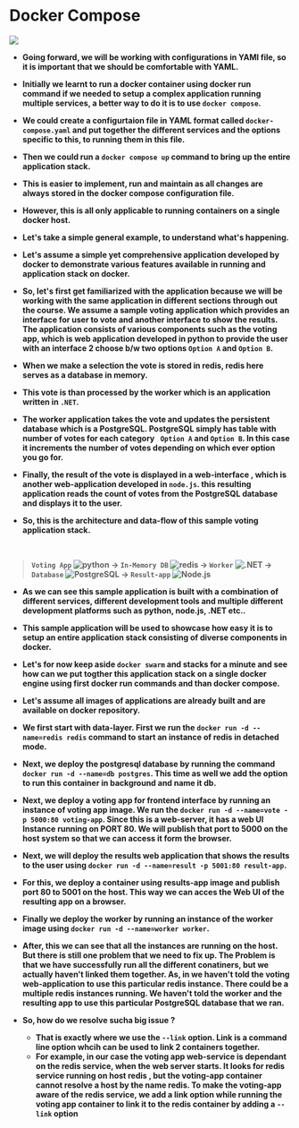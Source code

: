 <p align="justify">
<strong>

# Docker Compose

![](https://github.com/amandewatnitrr/docker-tutorial/blob/master/imgs/Docker3.png)

- Going forward, we will be working with configurations in YAMl file, so it is important that  we should be comfortable with YAML.
- Initially we learnt to run a docker container using docker run command if we needed to setup a complex application running multiple services, a better way to do it is to use `docker compose`.
- We could create a configurtaion file in YAML format called `docker-compose.yaml` and put together the different services and the options specific to this, to running them in this file.
- Then we could run a `docker compose up` command to bring up the entire application stack.
- This is easier to implement, run and maintain as all changes are always stored in the docker compose configuration file.
- However, this is all only applicable to running containers on a single docker host.

- Let's take a simple general example, to understand what's happening.
- Let's assume a simple yet comprehensive application developed by docker to demonstrate various features available in running and application stack on docker.
- So, let's first get familiarized with the application because we will be working with the same application in different sections through out the course. We assume a sample voting application which provides an interface for user to vote  and another interface to show the results. The application consists of various components such as the voting app, which is web application developed in python to provide the user with an interface 2 choose b/w two options `Option A` and `Option B`.
- When we make a selection the vote is stored in redis, redis here serves as a database in memory.
- This vote is than processed by the worker which is an application written in `.NET`.
- The worker application takes the vote and updates the persistent database which is a PostgreSQL. PostgreSQL simply has table with number of votes for each category ` Option A` and `Option B`. In this case it increments the number of votes depending on which ever option you go for.
- Finally, the result of the vote is displayed in a web-interface , which is another web-application developed in `node.js`. this resulting application reads the count of votes from the PostgreSQL database and displays it to the user.
- So, this is the architecture and data-flow of this sample voting application stack.
<br>
  
> `Voting App` <img  alt="python" src="https://img.shields.io/badge/Python-3776AB?style=plastic&logo=python&logoColor=FFD733" /> -> 
`In-Memory DB` <img  alt="redis" src="https://img.shields.io/badge/Redis-DC382D?style=plastic&logo=redis&logoColor=white" /> ->
`Worker` <img  alt=".NET" src="https://img.shields.io/badge/.NET-512BD4?style=plastic&logo=NET&logoColor=white" /> ->
`Database` <img  alt="PostgreSQL" src="https://img.shields.io/badge/PostgreSQL-4169E1?style=plastic&logo=PostgreSQL&logoColor=white" /> ->
`Result-app` <img alt="Node.js"  src="https://img.shields.io/badge/node.js-339933?style=plastic&logo=node.js&logoColor=white" />

- As we can see this sample application is built with a combination of different services, different development tools and multiple different development platforms  such as python, node.js, .NET etc.. 
- This sample application will be used to showcase how easy it is to setup an entire application stack consisting of diverse components in docker.
- Let's for now keep aside `docker swarm` and stacks for a minute and see how can  we put togther this application stack on a single docker engine using first docker run commands and than docker compose.


- Let's assume all images of applications are already built and are available on docker repository.
- We first start with data-layer. First we run the `docker run -d --name=redis redis` command to start an instance of redis in detached mode.
- Next, we deploy the postgresql database by running the command `docker run -d --name=db postgres`. This time as well we add the option to run this container in background and name it db.
- Next, we deploy a voting app for frontend interface by running an instance of voting app image. We run the `docker run -d --name=vote -p 5000:80 voting-app`. Since this is a web-server, it has a web UI Instance running on PORT 80. We will publish that port to 5000 on the host system so that we can access it form the browser.
- Next, we will deploy the results web application that shows the results to the user using `docker run -d --name=result -p 5001:80 result-app`.
- For this, we deploy a container using results-app image and publish port 80 to 5001 on the host. This way we can acces the Web UI of the resulting app on a browser.
- Finally we deploy the worker by running an instance of the worker image using `docker run -d --name=worker worker`.
- After, this we can see that all the instances are running on the host. But there is still one problem that we need to fix up. The Problem is that we have successfully run all the different conatiners, but we actually haven't linked them together. As, in we haven't told the voting web-application to use this particular redis instance. There could be a multiple redis instances running. We haven't told the worker and the resulting app to use this particular PostgreSQL database that we ran.

- So, how do we resolve sucha big issue ?
  - That is exactly where we use the `--link` option. Link is a command line option whcih can be used to link 2 containers together.
  - For example, in our case the voting app web-service is dependant on the redis service, when the web server starts. It looks for redis service running on host redis , but the voting-app container cannot resolve a host by the name redis. To make the voting-app aware of the redis service, we add a link option while running the voting app container to link it to the redis container by adding a `--link` option 

</strong>
</p>